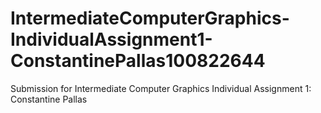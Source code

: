 # IntermediateComputerGraphics-IndividualAssignment1-ConstantinePallas100822644
Submission for Intermediate Computer Graphics Individual Assignment 1: Constantine Pallas
